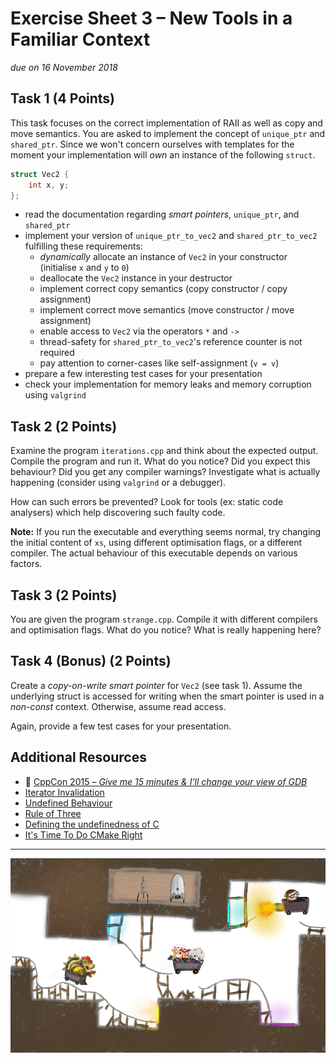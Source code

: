# Exercise Sheet 3 – New Tools in a Familiar Context

*due on 16 November 2018*

## Task 1 (4 Points)

This task focuses on the correct implementation of RAII as well as copy and move semantics.
You are asked to implement the concept of `unique_ptr` and `shared_ptr`.
Since we won't concern ourselves with templates for the moment your implementation will *own* an instance of the following `struct`.

```cpp
struct Vec2 {
    int x, y;
};
```

- read the documentation regarding *smart pointers*, `unique_ptr`, and `shared_ptr`
- implement your version of `unique_ptr_to_vec2` and `shared_ptr_to_vec2` fulfilling these requirements:
    - *dynamically* allocate an instance of `Vec2` in your constructor (initialise `x` and `y` to `0`)
    - deallocate the `Vec2` instance in your destructor
    - implement correct copy semantics (copy constructor / copy assignment)
    - implement correct move semantics (move constructor / move assignment)
    - enable access to `Vec2` via the operators `*` and `->`
    - thread-safety for `shared_ptr_to_vec2`'s reference counter is not required
    - pay attention to corner-cases like self-assignment (`v = v`)
- prepare a few interesting test cases for your presentation
- check your implementation for memory leaks and memory corruption using `valgrind`

## Task 2 (2 Points)

Examine the program `iterations.cpp` and think about the expected output.
Compile the program and run it.
What do you notice?
Did you expect this behaviour?
Did you get any compiler warnings?
Investigate what is actually happening (consider using `valgrind` or a debugger).

How can such errors be prevented?
Look for tools (ex: static code analysers) which help discovering such faulty code.

**Note:** If you run the executable and everything seems normal, try changing the initial content of `xs`, using different optimisation flags, or a different compiler.
The actual behaviour of this executable depends on various factors.

## Task 3 (2 Points)

You are given the program `strange.cpp`.
Compile it with different compilers and optimisation flags.
What do you notice?
What is really happening here?

## Task 4 (Bonus) (2 Points)

Create a *copy-on-write smart pointer* for `Vec2` (see task 1).
Assume the underlying struct is accessed for writing when the smart pointer is used in a *non-const* context.
Otherwise, assume read access.

Again, provide a few test cases for your presentation.

## Additional Resources

- 🎥 [CppCon 2015 – *Give me 15 minutes & I'll change your view of GDB*](https://www.youtube.com/watch?v=PorfLSr3DDI)
- [Iterator Invalidation](https://en.cppreference.com/w/cpp/container#Iterator_invalidation)
- [Undefined Behaviour](https://en.cppreference.com/w/cpp/language/ub)
- [Rule of Three](https://en.wikipedia.org/wiki/Rule_of_three_(C%2B%2B_programming))
- [Defining the undefinedness of C](https://dl.acm.org/citation.cfm?id=2737979)
- [It's Time To Do CMake Right](https://pabloariasal.github.io/2018/02/19/its-time-to-do-cmake-right)

- - - - - - - - - - - - - - - - - - - - - - - - - - - - - - - - - - - - - - - -

![New Tools in a Familiar Context](images/new_tools_in_a_familar_context.png)
